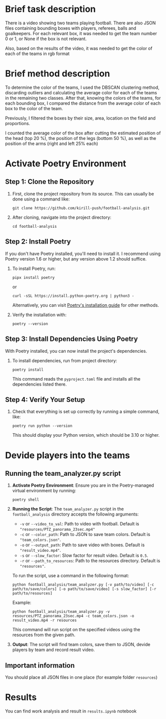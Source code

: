 # Brief task description
There is a video showing two teams playing football. There are also JSON files containing bounding boxes with players, referees, balls and goalkeepers. For each relevant box, it was needed to get the team number 0 or 1, or None if the box is not relevant.

Also, based on the results of the video, it was needed to get the color of each of the teams in rgb format

# Brief method description
To determine the color of the teams, I used the DBSCAN clustering method, discarding outliers and calculating the average color for each of the teams in the remaining two classes. After that, knowing the colors of the teams, for each bounding box, I compared the distance from the average color of each box to the color of the team.

Previously, I filtered the boxes by their size, area, location on the field and proportions.

I counted the average color of the box after cutting the estimated position of the head (top 20 %), the position of the legs (bottom 50 %), as well as the position of the arms (right and left 25% each)

# Activate Poetry Environment

## Step 1: Clone the Repository

1. First, clone the project repository from its source. This can usually be done using a command like:
   ```
   git clone https://github.com/kirill-push/football-analysis.git
   ```

2. After cloning, navigate into the project directory:
   ```
   cd football-analysis
   ```

## Step 2: Install Poetry

If you don't have Poetry installed, you'll need to install it. I recommend using Poetry version 1.6 or higher, but any version above 1.2 should suffice.

1. To install Poetry, run:
   ```
   pipx install poetry
   ```
   or
   ```
   curl -sSL https://install.python-poetry.org | python3 -
   ```
   Alternatively, you can visit [Poetry's installation guide](https://python-poetry.org/docs/#installation) for other methods.

2. Verify the installation with:
   ```
   poetry --version
   ```

## Step 3: Install Dependencies Using Poetry

With Poetry installed, you can now install the project's dependencies.

1. To install dependencies, run from project directory:
   ```
   poetry install
   ```

   This command reads the `pyproject.toml` file and installs all the dependencies listed there.

## Step 4: Verify Your Setup

1. Check that everything is set up correctly by running a simple command, like:
   ```
   poetry run python --version
   ```

   This should display your Python version, which should be 3.10 or higher.


# Devide players into the teams
## Running the team_analyzer.py script

1. **Activate Poetry Environment**: Ensure you are in the Poetry-managed virtual environment by running:
   ```
   poetry shell
   ```

2. **Running the Script**: The `team_analyzer.py` script in the `football_analysis` directory accepts the following arguments:

   - `-v` or `--video_to_val`: Path to video with football.
   Default is `"resources/PTZ_panorama_23sec.mp4"`
   - `-c` or `--color_path`: Path to JSON to save team colors. Default is `"team_colors.json"`.
   - `-o` or `--output_path`: Path to save video with boxes. Default is `"result_video.mp4"`.
   - `-s` or `--slow_factor`: Slow factor for result video. Default is `0.5`.
   - `-r` or `--path_to_resources`: Path to the resources directory. Default is `"resources"`.

   To run the script, use a command in the following format:
   ```
   python football_analysis/team_analyzer.py [-v path/to/video] [-c path/to/save/colors] [-o path/to/save/video] [-s slow_factor] [-r path/to/resources]
   ```

   Example:
   ```
   python football_analysis/team_analyzer.py -v resources/PTZ_panorama_23sec.mp4 -c team_colors.json -o result_video.mp4 -r resources
   ```

   This command will run script on the specified videos using the resources from the given path.

3. **Output**: The script will find team colors, save them to JSON, devide players by team and record result video.

## Important information
You should place all JSON files in one place (for example folder `resources`)

# Results
You can find work analysis and result in `results.ipynb` notebook
